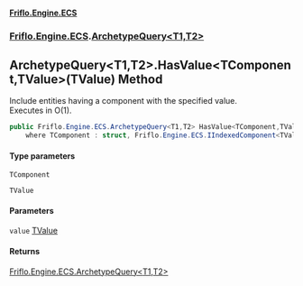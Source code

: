 #### [Friflo.Engine.ECS](index.md 'index')
### [Friflo.Engine.ECS](Friflo.Engine.ECS.md 'Friflo.Engine.ECS').[ArchetypeQuery&lt;T1,T2&gt;](ArchetypeQuery_T1,T2_.md 'Friflo.Engine.ECS.ArchetypeQuery<T1,T2>')

## ArchetypeQuery<T1,T2>.HasValue<TComponent,TValue>(TValue) Method

Include entities having a component with the specified value.<br/>
Executes in O(1).

```csharp
public Friflo.Engine.ECS.ArchetypeQuery<T1,T2> HasValue<TComponent,TValue>(TValue value)
    where TComponent : struct, Friflo.Engine.ECS.IIndexedComponent<TValue>, System.ValueType, System.ValueType;
```
#### Type parameters

<a name='Friflo.Engine.ECS.ArchetypeQuery_T1,T2_.HasValue_TComponent,TValue_(TValue).TComponent'></a>

`TComponent`

<a name='Friflo.Engine.ECS.ArchetypeQuery_T1,T2_.HasValue_TComponent,TValue_(TValue).TValue'></a>

`TValue`
#### Parameters

<a name='Friflo.Engine.ECS.ArchetypeQuery_T1,T2_.HasValue_TComponent,TValue_(TValue).value'></a>

`value` [TValue](ArchetypeQuery_T1,T2_.HasValue_TComponent,TValue_(TValue).md#Friflo.Engine.ECS.ArchetypeQuery_T1,T2_.HasValue_TComponent,TValue_(TValue).TValue 'Friflo.Engine.ECS.ArchetypeQuery<T1,T2>.HasValue<TComponent,TValue>(TValue).TValue')

#### Returns
[Friflo.Engine.ECS.ArchetypeQuery&lt;](ArchetypeQuery_T1,T2_.md 'Friflo.Engine.ECS.ArchetypeQuery<T1,T2>')[T1](ArchetypeQuery_T1,T2_.md#Friflo.Engine.ECS.ArchetypeQuery_T1,T2_.T1 'Friflo.Engine.ECS.ArchetypeQuery<T1,T2>.T1')[,](ArchetypeQuery_T1,T2_.md 'Friflo.Engine.ECS.ArchetypeQuery<T1,T2>')[T2](ArchetypeQuery_T1,T2_.md#Friflo.Engine.ECS.ArchetypeQuery_T1,T2_.T2 'Friflo.Engine.ECS.ArchetypeQuery<T1,T2>.T2')[&gt;](ArchetypeQuery_T1,T2_.md 'Friflo.Engine.ECS.ArchetypeQuery<T1,T2>')